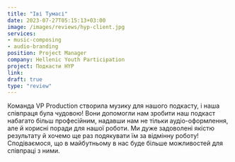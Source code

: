 ```yaml
---
title: "Іві Тумасі"
date: 2023-07-27T05:15:13+03:00
image: /images/reviews/hyp-client.jpg
services:
- music-composing
- audio-branding
position: Project Manager
company: Hellenic Youth Participation
project: Подкасти HYP
link:
draft: true
type: "review"
---
```


Команда VP Production створила музику для нашого подкасту, і наша співпраця була чудовою! Вони допомогли нам зробити наш подкаст набагато більш професійним, надавши нам не тільки аудіо-оформлення, але й корисні поради для нашої роботи. Ми дуже задоволені якістю результату й хочемо ще раз подякувати їм за відмінну роботу! Сподіваємося, що в майбутньому в нас буде більше можливостей для співпраці з ними.